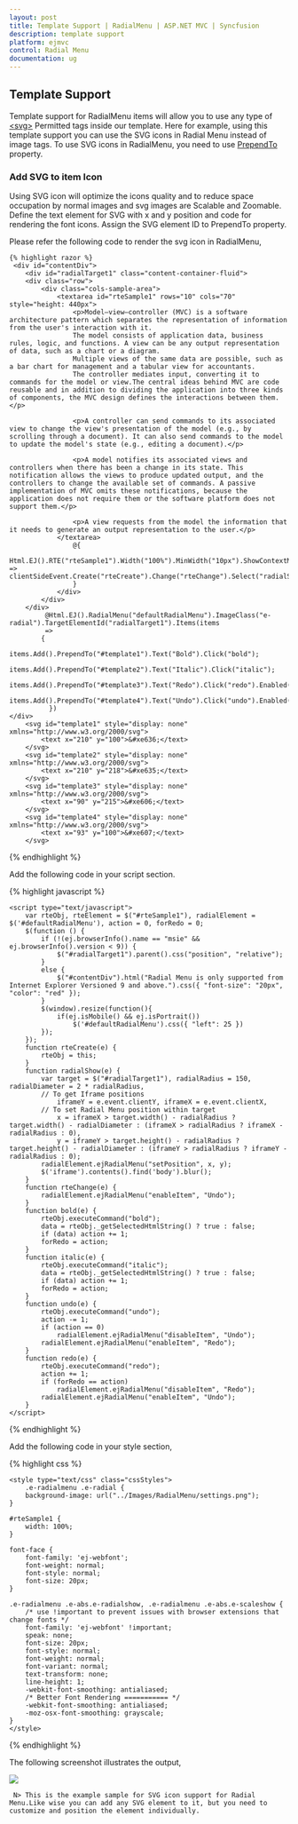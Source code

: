 ```yaml
---
layout: post
title: Template Support | RadialMenu | ASP.NET MVC | Syncfusion
description: template support
platform: ejmvc
control: Radial Menu
documentation: ug
---
```


## Template Support

 Template support for RadialMenu items will allow you to use any type of [\<svg\>](https://developer.mozilla.org/en-US/docs/Web/SVG/Element#SVG_elements) Permitted tags inside our template. Here for example, using this template support you can use the SVG icons in Radial Menu instead of image tags. To use SVG icons in RadialMenu, you need to use [PrependTo](https://help.syncfusion.com/api/js/ejradialmenu#members:items-prependTo) property.

 ### Add SVG to item Icon

Using SVG icon will optimize the icons quality and to reduce space occupation by normal images and svg images are Scalable and Zoomable. Define the text element for SVG with x and y position and code for rendering the font icons. Assign the SVG element ID to PrependTo property.

Please refer the following code to render the svg icon in RadialMenu,

    {% highlight razor %}
     <div id="contentDiv">
        <div id="radialTarget1" class="content-container-fluid">
        <div class="row">
            <div class="cols-sample-area">
                <textarea id="rteSample1" rows="10" cols="70" style="height: 440px">
                    <p>Model–view–controller (MVC) is a software architecture pattern which separates the representation of information from the user's interaction with it.
                    The model consists of application data, business rules, logic, and functions. A view can be any output representation of data, such as a chart or a diagram.
                    Multiple views of the same data are possible, such as a bar chart for management and a tabular view for accountants.
                    The controller mediates input, converting it to commands for the model or view.The central ideas behind MVC are code reusable and in addition to dividing the application into three kinds of components, the MVC design defines the interactions between them.</p>

                    <p>A controller can send commands to its associated view to change the view's presentation of the model (e.g., by scrolling through a document). It can also send commands to the model to update the model's state (e.g., editing a document).</p>

                    <p>A model notifies its associated views and controllers when there has been a change in its state. This notification allows the views to produce updated output, and the controllers to change the available set of commands. A passive implementation of MVC omits these notifications, because the application does not require them or the software platform does not support them.</p>

                    <p>A view requests from the model the information that it needs to generate an output representation to the user.</p>
                </textarea>
                    @{
                        Html.EJ().RTE("rteSample1").Width("100%").MinWidth("10px").ShowContextMenu(false).ClientSideEvents(clientSideEvent => clientSideEvent.Create("rteCreate").Change("rteChange").Select("radialShow")).ShowToolbar(false).Render();
                    }
                </div>
            </div>
        </div>
             @Html.EJ().RadialMenu("defaultRadialMenu").ImageClass("e-radial").TargetElementId("radialTarget1").Items(items
             =>
            {
              items.Add().PrependTo("#template1").Text("Bold").Click("bold");
              items.Add().PrependTo("#template2").Text("Italic").Click("italic");
              items.Add().PrependTo("#template3").Text("Redo").Click("redo").Enabled(false);
              items.Add().PrependTo("#template4").Text("Undo").Click("undo").Enabled(false);
              })
    </div>
        <svg id="template1" style="display: none" xmlns="http://www.w3.org/2000/svg">
            <text x="210" y="100">&#xe636;</text>
        </svg>
        <svg id="template2" style="display: none" xmlns="http://www.w3.org/2000/svg">
            <text x="210" y="218">&#xe635;</text>
        </svg>
        <svg id="template3" style="display: none" xmlns="http://www.w3.org/2000/svg">
            <text x="90" y="215">&#xe606;</text>
        </svg>
        <svg id="template4" style="display: none" xmlns="http://www.w3.org/2000/svg">
            <text x="93" y="100">&#xe607;</text>
        </svg>

{% endhighlight %}

Add the following code in your script section.
    
{% highlight javascript %}

    <script type="text/javascript">
        var rteObj, rteElement = $("#rteSample1"), radialElement = $('#defaultRadialMenu'), action = 0, forRedo = 0;
        $(function () {
            if (!(ej.browserInfo().name == "msie" && ej.browserInfo().version < 9)) {
                $("#radialTarget1").parent().css("position", "relative");
            }
            else {
                $("#contentDiv").html("Radial Menu is only supported from Internet Explorer Versioned 9 and above.").css({ "font-size": "20px", "color": "red" });
            }
			$(window).resize(function(){
				if(ej.isMobile() && ej.isPortrait())
				    $('#defaultRadialMenu').css({ "left": 25 })
			});
        });
        function rteCreate(e) {
            rteObj = this;
        }
        function radialShow(e) {
            var target = $("#radialTarget1"), radialRadius = 150, radialDiameter = 2 * radialRadius,
            // To get Iframe positions
                iframeY = e.event.clientY, iframeX = e.event.clientX,
            // To set Radial Menu position within target
                x = iframeX > target.width() - radialRadius ? target.width() - radialDiameter : (iframeX > radialRadius ? iframeX - radialRadius : 0),
                y = iframeY > target.height() - radialRadius ? target.height() - radialDiameter : (iframeY > radialRadius ? iframeY - radialRadius : 0);
            radialElement.ejRadialMenu("setPosition", x, y);
			$('iframe').contents().find('body').blur();
        }
        function rteChange(e) {
            radialElement.ejRadialMenu("enableItem", "Undo");
        }
        function bold(e) {
            rteObj.executeCommand("bold");
            data = rteObj._getSelectedHtmlString() ? true : false;
            if (data) action += 1;
            forRedo = action;
        }
        function italic(e) {
            rteObj.executeCommand("italic");
            data = rteObj._getSelectedHtmlString() ? true : false;
            if (data) action += 1;
            forRedo = action;
        }
        function undo(e) {
            rteObj.executeCommand("undo");
            action -= 1;
            if (action == 0)
                radialElement.ejRadialMenu("disableItem", "Undo");
            radialElement.ejRadialMenu("enableItem", "Redo");
        }
        function redo(e) {
            rteObj.executeCommand("redo");
            action += 1;
            if (forRedo == action)
                radialElement.ejRadialMenu("disableItem", "Redo");
            radialElement.ejRadialMenu("enableItem", "Undo");
        }
    </script>

{% endhighlight %}

Add the following code in your style section,

{% highlight css %}

    <style type="text/css" class="cssStyles">
        .e-radialmenu .e-radial {
        background-image: url("../Images/RadialMenu/settings.png");
    }

    #rteSample1 {
        width: 100%;
    }

    font-face {
        font-family: 'ej-webfont';
        font-weight: normal;
        font-style: normal;
        font-size: 20px;
    }

    .e-radialmenu .e-abs.e-radialshow, .e-radialmenu .e-abs.e-scaleshow {
        /* use !important to prevent issues with browser extensions that change fonts */
        font-family: 'ej-webfont' !important;
        speak: none;
        font-size: 20px;
        font-style: normal;
        font-weight: normal;
        font-variant: normal;
        text-transform: none;
        line-height: 1;
        -webkit-font-smoothing: antialiased;
        /* Better Font Rendering =========== */
        -webkit-font-smoothing: antialiased;
        -moz-osx-font-smoothing: grayscale;
    }      
    </style>

{% endhighlight %}

The following screenshot illustrates the output,

![](template-support\img1.png)

     N> This is the example sample for SVG icon support for Radial Menu.Like wise you can add any SVG element to it, but you need to customize and position the element individually.  